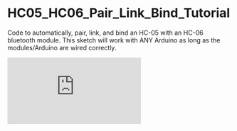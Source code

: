 # HC05_HC06_Pair_Link_Bind_Tutorial
Code to automatically, pair, link, and bind an HC-05 with an HC-06 bluetooth module. This sketch will work with ANY Arduino as long as the modules/Arduino are wired correctly.

![](https://forum.arduino.cc/index.php?action=dlattach;topic=600694.0;attach=299228)

